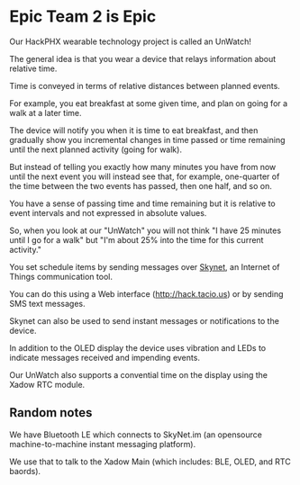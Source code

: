 #  Epic Team 2 is Epic 

Our HackPHX wearable technology project is called an UnWatch!

The general idea is that you wear a device that relays information about relative time.

Time is conveyed in terms of relative distances between planned events.  

For example, you eat breakfast at some given time, and plan on going for a walk at a later time.

The device will notify you when it is time to eat breakfast, and then gradually show you incremental changes in time passed or time remaining until the next planned activity (going for walk).

But instead of telling you exactly how many minutes you have from now until the next event you will instead see that, for example, one-quarter of the time between the two events has passed, then one half, and  so on.


You have a sense of passing time and time remaining but it is relative to event intervals and not expressed in absolute values.

So, when you look at our "UnWatch" you will not think "I have 25 minutes until I go for a walk" but "I'm about 25% into the time for this current activity."

You set schedule items by sending messages over [Skynet](http://skynet.im), an Internet of Things communication tool.

You can do this using a Web interface (http://hack.tacio.us) or by sending SMS text messages.

Skynet can also be used to send instant messages or notifications to the device.

In addition to the OLED display the device uses vibration and LEDs to indicate messages received and impending events.

Our UnWatch also supports a convential time on the display using the Xadow RTC module.

## Random notes

We have Bluetooth LE which connects to SkyNet.im (an opensource machine-to-machine instant messaging platform).

We use that to talk to the Xadow Main (which includes: BLE, OLED, and RTC baords).








